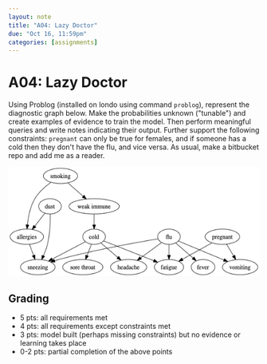 ```yaml
---
layout: note
title: "A04: Lazy Doctor"
due: "Oct 16, 11:59pm"
categories: [assignments]
---
```


# A04: Lazy Doctor

Using Problog (installed on londo using command `problog`), represent the diagnostic graph below. Make the probabilities unknown ("tunable") and create examples of evidence to train the model. Then perform meaningful queries and write notes indicating their output. Further support the following constraints: `pregnant` can only be true for females, and if someone has a cold then they don't have the flu, and vice versa. As usual, make a bitbucket repo and add me as a reader.

![](doctor.png)

## Grading

- 5 pts: all requirements met
- 4 pts: all requirements except constraints met
- 3 pts: model built (perhaps missing constraints) but no evidence or learning takes place
- 0-2 pts: partial completion of the above points

